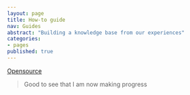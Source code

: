 ```yaml
---
layout: page
title: How-to guide
nav: Guides
abstract: "Building a knowledge base from our experiences"
categories:
- pages
published: true
---
```


[Opensource](http://ossg.bcs.org/)

>Good to see that I am now making progress
